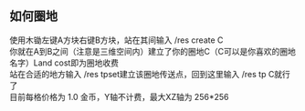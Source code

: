## 如何圈地
使用木锄左键A方块右键B方块，站在其间输入 /res create C  
你就在A到B之间（注意是三维空间内）建立了你的圈地C（C可以是你喜欢的圈地名字）Land cost即为圈地收费  
站在合适的地方输入 /res tpset建立该圈地传送点，回到这里输入 /res tp C就行了  
目前每格价格为 1.0 金币，Y轴不计费，最大XZ轴为 256*256